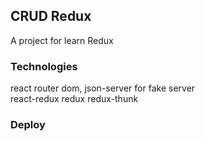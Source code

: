 ## CRUD Redux

A project for learn Redux

### Technologies

react router dom, json-server for fake server<br>
react-redux redux redux-thunk

### Deploy

